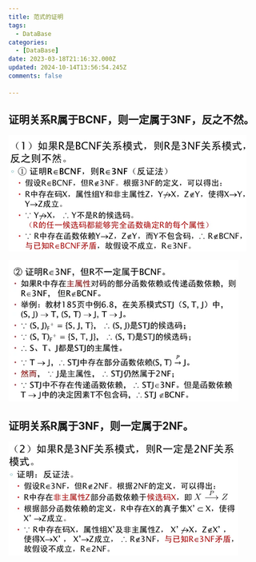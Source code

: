 ```yaml
---
title: 范式的证明
tags:
  - DataBase
categories:
  - [DataBase]
date: 2023-03-18T21:16:32.000Z
updated: 2024-10-14T13:56:54.245Z
comments: false

---
```


<!--more-->
## 证明关系R属于BCNF，则一定属于3NF，反之不然。

![](范式/BCNF-3NF.png)

![](范式/3NF-BCNF.png)

## 证明关系R属于3NF，则一定属于2NF。

![](范式/3NF-2NF.png)